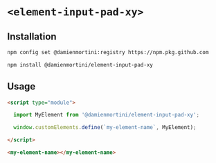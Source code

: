 # `<element-input-pad-xy>`

## Installation

```sh
npm config set @damienmortini:registry https://npm.pkg.github.com

npm install @damienmortini/element-input-pad-xy
```

## Usage
```html
<script type="module">

  import MyElement from '@damienmortini/element-input-pad-xy';

  window.customElements.define(`my-element-name`, MyElement);

</script>

<my-element-name></my-element-name>
```
